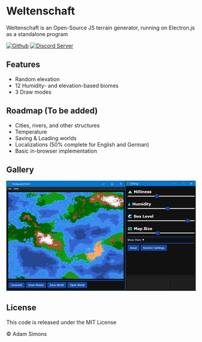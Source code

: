 # Weltenschaft
Weltenschaft is an Open-Source JS terrain generator, running on Electron.js as a standalone program

  <a href="https://github.com/HoubkneghteS/Weltenschaft" target="_blank"><img alt="Github" src="https://cdn4.iconfinder.com/data/icons/iconsimple-logotypes/512/github-512.png" title="Github" width="40px" target="_blank"></a>
  <a href="https://discord.gg/trJnfSQ" target="_blank"><img alt="Discord Server" src="https://discordapp.com/assets/07dca80a102d4149e9736d4b162cff6f.ico" title="Discord Server" width="40px" target="_blank"></a>


## Features
* Random elevation
* 12 Humidity- and elevation-based biomes
* 3 Draw modes

## Roadmap (To be added)
* Cities, rivers, and other structures
* Temperature
* Saving & Loading worlds
* Localizations (50% complete for English and German)
* Basic in-browser implementation

## Gallery

![Weltenschaft 0.1.1](https://github.com/HoubkneghteS/Weltenschaft/blob/master/assets/Screenshots/Screenshot1.png)

## License

This code is released under the MIT License

© Adam Simons
